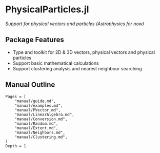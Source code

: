 # PhysicalParticles.jl

*Support for physical vectors and particles (Astrophysics for now)*

## Package Features

- Type and toolkit for 2D & 3D vectors, physical vectors and physical particles
- Support basic mathematical calculations
- Support clustering analysis and nearest neighbour searching

## Manual Outline

```@contents
Pages = [
    "manual/guide.md",
    "manual/examples.md",
    "manual/PVector.md",
    "manual/LinearAlgebra.md",
    "manual/Conversion.md",
    "manual/Random.md",
    "manual/Extent.md",
    "manual/Neighbors.md",
    "manual/Clustering.md",
]
Depth = 1
```
